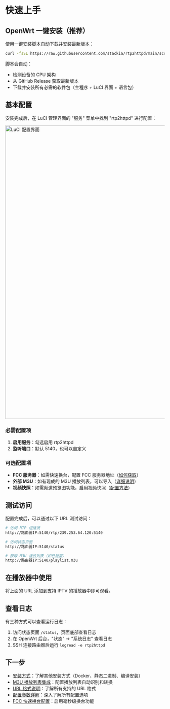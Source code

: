 # 快速上手

## OpenWrt 一键安装（推荐）

使用一键安装脚本自动下载并安装最新版本：

```bash
curl -fsSL https://raw.githubusercontent.com/stackia/rtp2httpd/main/scripts/install-openwrt.sh | sh
```

脚本会自动：

- 检测设备的 CPU 架构
- 从 GitHub Release 获取最新版本
- 下载并安装所有必需的软件包（主程序 + LuCI 界面 + 语言包）

## 基本配置

安装完成后，在 LuCI 管理界面的 "服务" 菜单中找到 "rtp2httpd" 进行配置：

<img width="925" alt="LuCI 配置界面" src="https://github.com/user-attachments/assets/b62fa304-6602-4c03-9a5d-8973e06ed466" />

### 必需配置项

1. **启用服务**：勾选启用 rtp2httpd
2. **监听端口**：默认 5140，也可以自定义

### 可选配置项

- **FCC 服务器**：如需快速换台，配置 FCC 服务器地址（[如何获取](fcc-setup.md)）
- **外部 M3U**：如有现成的 M3U 播放列表，可以导入（[详细说明](m3u-integration.md)）
- **视频快照**：如需频道预览图功能，启用视频快照（[配置方法](video-snapshot.md)）

## 测试访问

配置完成后，可以通过以下 URL 测试访问：

```bash
# 访问 RTP 组播流
http://路由器IP:5140/rtp/239.253.64.120:5140

# 访问状态页面
http://路由器IP:5140/status

# 获取 M3U 播放列表（如已配置）
http://路由器IP:5140/playlist.m3u
```

## 在播放器中使用

将上面的 URL 添加到支持 IPTV 的播放器中即可观看。

## 查看日志

有三种方式可以查看运行日志：

1. 访问状态页面 `/status`，页面底部查看日志
2. 在 OpenWrt 后台，"状态" -> "系统日志" 查看日志
3. SSH 连接路由器后运行 `logread -e rtp2httpd`

## 下一步

- [安装方式](installation.md)：了解其他安装方式（Docker、静态二进制、编译安装）
- [M3U 播放列表集成](m3u-integration.md)：配置播放列表自动识别和转换
- [URL 格式说明](url-formats.md)：了解所有支持的 URL 格式
- [配置参数详解](configuration.md)：深入了解所有配置选项
- [FCC 快速换台配置](fcc-setup.md)：启用毫秒级换台功能
